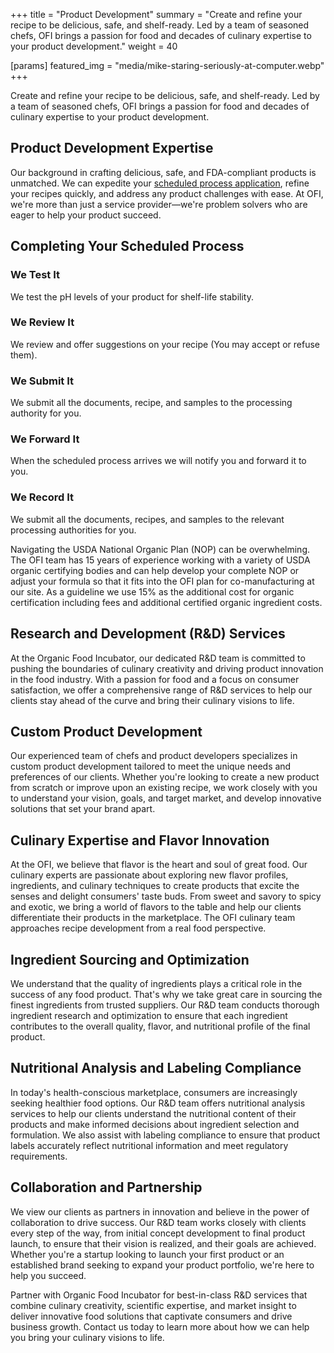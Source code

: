+++
title = "Product Development"
summary = "Create and refine your recipe to be delicious, safe, and shelf-ready. Led by a team of seasoned chefs, OFI brings a passion for food and decades of culinary expertise to your product development."
weight = 40

[params]
featured_img = "media/mike-staring-seriously-at-computer.webp"
+++

Create and refine your recipe to be delicious, safe, and shelf-ready. Led by a team of seasoned chefs, OFI brings a passion for food and decades of culinary expertise to your product development.

## Product Development Expertise

Our background in crafting delicious, safe, and FDA-compliant products is unmatched. We can expedite your [scheduled process application](https://www.youtube.com/watch?v=H5DUuQhRGiE&list=PLejBWtM-V72jXgshMlwFLZDj1Kbmo082l&t=33s), refine your recipes quickly, and address any product challenges with ease. At OFI, we're more than just a service provider—we're problem solvers who are eager to help your product succeed.

## Completing Your Scheduled Process

### We Test It

We test the pH levels of your product for shelf-life stability.

### We Review It

We review and offer suggestions on your recipe (You may accept or refuse them).

### We Submit It

We submit all the documents, recipe, and samples to the processing authority for you.

### We Forward It

When the scheduled process arrives we will notify you and forward it to you.

### We Record It

We submit all the documents, recipes, and samples to the relevant processing authorities for you.

Navigating the USDA National Organic Plan (NOP) can be overwhelming. The OFI team has 15 years of experience working with a variety of USDA organic certifying bodies and can help develop your complete NOP or adjust your formula so that it fits into the OFI plan for co-manufacturing at our site. As a guideline we use 15% as the additional cost for organic certification including fees and additional certified organic ingredient costs.

## Research and Development (R&D) Services

At the Organic Food Incubator, our dedicated R&D team is committed to pushing the boundaries of culinary creativity and driving product innovation in the food industry. With a passion for food and a focus on consumer satisfaction, we offer a comprehensive range of R&D services to help our clients stay ahead of the curve and bring their culinary visions to life.

## Custom Product Development

Our experienced team of chefs and product developers specializes in custom product development tailored to meet the unique needs and preferences of our clients. Whether you're looking to create a new product from scratch or improve upon an existing recipe, we work closely with you to understand your vision, goals, and target market, and develop innovative solutions that set your brand apart.

## Culinary Expertise and Flavor Innovation

At the OFI, we believe that flavor is the heart and soul of great food. Our culinary experts are passionate about exploring new flavor profiles, ingredients, and culinary techniques to create products that excite the senses and delight consumers' taste buds. From sweet and savory to spicy and exotic, we bring a world of flavors to the table and help our clients differentiate their products in the marketplace. The OFI culinary team approaches recipe development from a real food perspective.

## Ingredient Sourcing and Optimization

We understand that the quality of ingredients plays a critical role in the success of any food product. That's why we take great care in sourcing the finest ingredients from trusted suppliers. Our R&D team conducts thorough ingredient research and optimization to ensure that each ingredient contributes to the overall quality, flavor, and nutritional profile of the final product.

## Nutritional Analysis and Labeling Compliance

In today's health-conscious marketplace, consumers are increasingly seeking healthier food options. Our R&D team offers nutritional analysis services to help our clients understand the nutritional content of their products and make informed decisions about ingredient selection and formulation. We also assist with labeling compliance to ensure that product labels accurately reflect nutritional information and meet regulatory requirements.

## Collaboration and Partnership

We view our clients as partners in innovation and believe in the power of collaboration to drive success. Our R&D team works closely with clients every step of the way, from initial concept development to final product launch, to ensure that their vision is realized, and their goals are achieved. Whether you're a startup looking to launch your first product or an established brand seeking to expand your product portfolio, we're here to help you succeed.

Partner with Organic Food Incubator for best-in-class R&D services that combine culinary creativity, scientific expertise, and market insight to deliver innovative food solutions that captivate consumers and drive business growth. Contact us today to learn more about how we can help you bring your culinary visions to life.
